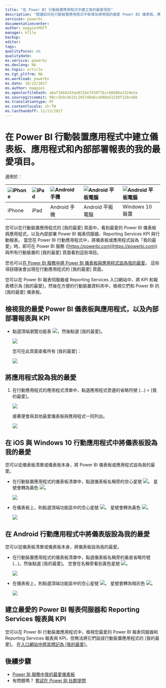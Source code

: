 ```yaml
---
title: "在 Power BI 行動裝置應用程式中建立我的最愛項目"
description: "閱讀如何在行動裝置應用程式中新增及檢視我的最愛 Power BI 儀表板、應用程式、Power BI 報表伺服器，以及 Reporting Services 報表與 KPI。"
services: powerbi
documentationcenter: 
author: maggiesMSFT
manager: kfile
backup: 
editor: 
tags: 
qualityfocus: no
qualitydate: 
ms.service: powerbi
ms.devlang: NA
ms.topic: article
ms.tgt_pltfrm: NA
ms.workload: powerbi
ms.date: 10/13/2017
ms.author: maggies
ms.openlocfilehash: a8af1664243ae031be7d10f76cc66688a2324e2a
ms.sourcegitcommit: 99cc3b9cb615c2957dde6ca908a51238f129cebb
ms.translationtype: HT
ms.contentlocale: zh-TW
ms.lasthandoff: 11/13/2017
---
```

# <a name="make-favorite-dashboards-apps-and-on-premises-reports-in-the-power-bi-mobile-apps"></a>在 Power BI 行動裝置應用程式中建立儀表板、應用程式和內部部署報表的我的最愛項目。
適用於︰

| ![iPhone](media/mobile-apps-favorites/iphone-logo-50-px.png) | ![iPad](media/mobile-apps-favorites/ipad-logo-50-px.png) | ![Android 手機](media/mobile-apps-favorites/android-phone-logo-50-px.png) | ![Android 平板電腦](media/mobile-apps-favorites/android-tablet-logo-50-px.png) | ![Android 平板電腦](media/mobile-apps-favorites/win-10-logo-50-px.png) |
|:--- |:--- |:--- |:--- |:--- |
| iPhone |iPad |Android 手機 |Android 平板電腦 |Windows 10 裝置 |

您可以在行動裝置應用程式的 [我的最愛] 頁面中，看到最愛的 Power BI 儀表板與應用程式，以及內部部署 Power BI 報表伺服器、Reporting Services KPI 與行動報表。 當您在 Power BI 行動應用程式中，將儀表板或應用程式設為「我的最愛」時，即可在 Power BI 服務 ([https://powerbi.com](https://powerbi.com)) 與所有行動裝置的 [我的最愛] 頁面看到這些項目。 

您也可以[在 Power BI 服務中將 Power BI 儀表板與應用程式設為我的最愛](service-dashboard-favorite.md)。 這些項目隨後會出現在行動應用程式的 [我的最愛] 頁面。

您可以在 Power BI 報表伺服器或 Reporting Services 入口網站中，將 KPI 和報表標示為 [我的最愛]，然後在方便的行動裝置資料夾中，檢視它們和 Power BI 的 [我的最愛] 儀表板。

## <a name="view-your-favorite-power-bi-dashboards-and-apps-and-on-premises-reports-and-kpis"></a>檢視我的最愛 Power BI 儀表板與應用程式，以及內部部署報表與 KPI
* 點選頂端瀏覽功能表 ![](media/mobile-apps-favorites/power-bi-iphone-global-nav-button.png)，然後點選 [我的最愛]。
  
  ![](media/mobile-apps-favorites/power-bi-ipad-faves-pbi-report-server.png)
  
  您可在此頁面查看所有 [我的最愛]：
  
  ![](media/mobile-apps-favorites/power-bi-ipad-favorites.png)

## <a name="make-an-app-a-favorite"></a>將應用程式設為我的最愛
1. 在行動應用程式的應用程式清單中，點選應用程式旁邊的省略符號 (...) > [我的最愛]。
   
    ![](media/mobile-apps-favorites/power-bi-android-favorite-app-ellipsis.png)
   
    接著便會與其他最愛儀表板與應用程式一同列出。
   
    ![](media/mobile-apps-favorites/power-bi-android-favorite-apps.png)

## <a name="make-a-dashboard-a-favorite-in-the-ios-and-windows-10-mobile-apps"></a>在 iOS 與 Windows 10 行動應用程式中將儀表板設為我的最愛
您可以從儀表板清單或儀表板本身，將 Power BI 儀表板或應用程式設為我的最愛。

* 在行動裝置應用程式的儀表板清單中，點選儀表板名稱旁的空心星號 ![](media/mobile-apps-favorites/power-bi-mobile-not-favorite-icon.png)。 星號會轉為黃色 ![](media/mobile-apps-favorites/power-bi-mobile-yes-favorite-icon.png)。
  
    ![](media/mobile-apps-favorites/power-bi-mobile-make-dashboard-favorite.png)
* 在儀表板上，則點選頂端功能區中的空心星號 ![](media/mobile-apps-favorites/power-bi-mobile-not-favorite-icon.png)。 星號會轉為黃色 ![](media/mobile-apps-favorites/power-bi-mobile-yes-favorite-icon.png)。
  
    ![](media/mobile-apps-favorites/power-bi-mobile-favorite-selected.png)

## <a name="make-a-dashboard-a-favorite-in-the-android-mobile-apps"></a>在 Android 行動應用程式中將儀表版設為我的最愛
您可以從儀表板清單或儀表板本身，將儀表板設為我的最愛。

* 在行動裝置應用程式的儀表板清單中，點選儀表板名稱旁的垂直省略符號 (...)，然後點選 [我的最愛]。 您會在名稱旁看到黃色星號 ![](media/mobile-apps-favorites/power-bi-mobile-yes-favorite-icon.png)。
  
    ![](media/mobile-apps-favorites/power-bi-android-make-favorite.png)
* 在儀表板上，則點選頂端功能區中的空心星號 ![](media/mobile-apps-favorites/power-bi-mobile-not-favorite-icon.png)。 星號會轉為暗灰色 ![](media/mobile-apps-favorites/power-bi-android-favorite-icon.png)。
  
    ![](media/mobile-apps-favorites/power-bi-android-favorite-in-dashboard.png)

## <a name="make-favorite-power-bi-report-server-and-reporting-services-reports-and-kpis"></a>建立最愛的 Power BI 報表伺服器和 Reporting Services 報表與 KPI
您可以在 Power BI 行動裝置應用程式中，檢視您最愛的 Power BI 報表伺服器和 Reporting Services 報表與 KPI，但無法將它們設成行動裝置應用程式的 [我的最愛]。 [在入口網站中將其標記為 [我的最愛]](report-server/getting-around.md#tag-your-favorite-reports-and-kpis)。 

## <a name="next-steps"></a>後續步驟
* [Power BI 服務中我的最愛儀表板](service-dashboard-favorite.md) 
* 有問題嗎？ [嘗試在 Power BI 社群提問](http://community.powerbi.com/)

